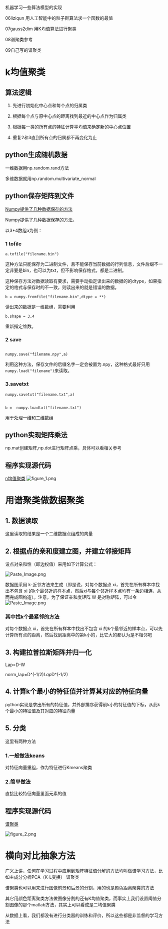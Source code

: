 机器学习一些算法模型的实现


06liziqun 用人工智能中的粒子群算法求一个函数的最值

07gauss2dim 用K均值算法进行聚类

08谱聚类参考

09自己写的谱聚类

# k均值聚类

## 算法逻辑

1. 先进行初始化中心点和每个点的归属类

2. 根据每个点与原中心点的距离找到最近的中心点作为归属类

3. 根据每一类的所有点的特征计算平均值来确定新的中心点位置

4. 重复2和3直到所有点的归属都不再变化为止

## python生成随机数据

一维数据用np.random.rand方法

多维数据就用np.random.multivariate_normal

## python保存矩阵到文件

[Numpy提供了几种数据保存的方法](http://www.cnblogs.com/ice-daigua/archive/2012/11/16/2772674.html)

   Numpy提供了几种数据保存的方法。

   以3*4数组a为例：

### 1 tofile

``` 
a.tofile("filename.bin")
```
这种方法只能保存为二进制文件，且不能保存当前数据的行列信息，文件后缀不一定非要是bin，也可以为txt，但不影响保存格式，都是二进制。




这种保存方法对数据读取有要求，需要手动指定读出来的数据的的dtype，如果指定的格式与保存时的不一致，则读出来的就是错误的数据。


```
b = numpy.fromfile("filename.bin",dtype = **)
```

读出来的数据是一维数组，需要利用

 ```
 b.shape = 3,4
 ```
 重新指定维数。

### 2 save




```

numpy.save("filename.npy",a)

```

利用这种方法，保存文件的后缀名字一定会被置为.npy，这种格式最好只用 ```numpy.load("filename")```来读取。

 




###   3.savetxt

```
numpy.savetxt("filename.txt",a)


b =  numpy.loadtxt("filename.txt")

```




用于处理一维和二维数组







## python实现矩阵乘法




np.mat创建矩阵,np.dot进行矩阵点乘，具体可以看相关参考




## 程序实现源代码







[n均值聚类](https://github.com/DragonFive/python_cv_AI_ML/blob/master/p07gauss2dim.py)
![figure_1.png](http://upload-images.jianshu.io/upload_images/454341-1cd856be74401574.png?imageMogr2/auto-orient/strip%7CimageView2/2/w/1240)

# 用谱聚类做数据聚类




## 1. 数据读取

这里读取的结果是一个二维数据点组成的向量

## 2. 根据点的亲和度建立图，并建立邻接矩阵

设点对亲和性（即边权值）采用如下计算公式：

![Paste_Image.png](http://upload-images.jianshu.io/upload_images/454341-0917fe5d9eaf65bc.png?imageMogr2/auto-orient/strip%7CimageView2/2/w/1240)

数据图采用 k-近邻方法来生成（即是说，对每个数据点 xi，首先在所有样本中找出不包含 xi 的k个最邻近的样本点，然后xi与每个邻近样本点均有一条边相连，从而完成图构造）。注意，为了保证亲和度矩阵 W 是对称矩阵，可以令 ![Paste_Image.png](http://upload-images.jianshu.io/upload_images/454341-ff90d057733623b6.png?imageMogr2/auto-orient/strip%7CimageView2/2/w/1240)




### 其中找k个最紧邻的方法

对每个数据点 xi，首先在所有样本中找出不包含 xi 的k个最邻近的样本点，可以先计算所有点的距离，然后找到距离中的第k小的，比它大的都认为是不相邻吧




## 3. 构建拉普拉斯矩阵并归一化

Lap=D-W

norm_lap=D^(-1/2)*Lap*D^(-1/2)







## 4. 计算k个最小的特征值并计算其对应的特征向量

python实现是求出所有的特征值，并外部排序获得前k小的特征值的下标，从此k个最小的特征值及其对应的特征向量

## 5. 分类

这里有两种方法

### 1.一般做法keans

对特征向量重组，作为特征进行Kmeans聚类

### 2.简单做法

直接比较特征向量里面元素的值




## 程序实现源代码







[谱聚类](https://github.com/DragonFive/python_cv_AI_ML/blob/master/p09mySpectral.py)

![figure_2.png](http://upload-images.jianshu.io/upload_images/454341-ccf324be47fdcd1d.png?imageMogr2/auto-orient/strip%7CimageView2/2/w/1240)

# 横向对比抽象方法

广义上讲，任何在学习过程中应用到矩阵特征值分解的方法均叫做谱学习方法，比如主成分分析PCA（K-L变换）  谱聚类




谱聚类也可以用来进行图像前景和后景的分割，用的也是颜色距离聚类的方法

其它用颜色距离聚类方法做图像分割的还有K均值聚类，而事实上我们设置阈值分割图像的那个matlab方法，其实上可以看成是二均值聚类

从数据上看，我们都没有进行分类器的训练和评价，所以这些都是非监督的学习方法
